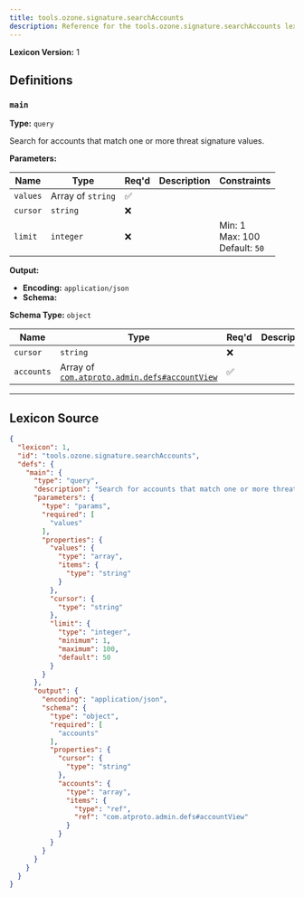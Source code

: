 ```yaml
---
title: tools.ozone.signature.searchAccounts
description: Reference for the tools.ozone.signature.searchAccounts lexicon
---
```

**Lexicon Version:** 1

## Definitions

<a name="main"></a>
### `main`

**Type:** `query`

Search for accounts that match one or more threat signature values.

**Parameters:**

| Name | Type | Req'd  | Description | Constraints |
|------|------|----------|-------------|-------------|
| `values` | Array of `string` | ✅  |  |  |
| `cursor` | `string` | ❌  |  |  |
| `limit` | `integer` | ❌  |  | Min: 1<br/>Max: 100<br/>Default: `50` |
**Output:**

- **Encoding:** `application/json`
- **Schema:**

**Schema Type:** `object`

| Name | Type | Req'd  | Description | Constraints |
|------|------|----------|-------------|-------------|
| `cursor` | `string` | ❌  |  |  |
| `accounts` | Array of [`com.atproto.admin.defs#accountView`](/lexicons/com/atproto/admin/defs#accountView) | ✅  |  |  |

---

## Lexicon Source
```json
{
  "lexicon": 1,
  "id": "tools.ozone.signature.searchAccounts",
  "defs": {
    "main": {
      "type": "query",
      "description": "Search for accounts that match one or more threat signature values.",
      "parameters": {
        "type": "params",
        "required": [
          "values"
        ],
        "properties": {
          "values": {
            "type": "array",
            "items": {
              "type": "string"
            }
          },
          "cursor": {
            "type": "string"
          },
          "limit": {
            "type": "integer",
            "minimum": 1,
            "maximum": 100,
            "default": 50
          }
        }
      },
      "output": {
        "encoding": "application/json",
        "schema": {
          "type": "object",
          "required": [
            "accounts"
          ],
          "properties": {
            "cursor": {
              "type": "string"
            },
            "accounts": {
              "type": "array",
              "items": {
                "type": "ref",
                "ref": "com.atproto.admin.defs#accountView"
              }
            }
          }
        }
      }
    }
  }
}
```
